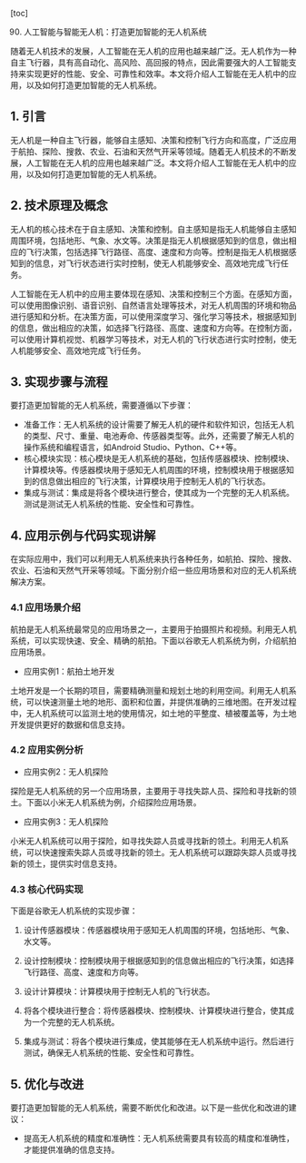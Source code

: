 
[toc]                    
                
                
90. 人工智能与智能无人机：打造更加智能的无人机系统

随着无人机技术的发展，人工智能在无人机的应用也越来越广泛。无人机作为一种自主飞行器，具有高自动化、高风险、高回报的特点，因此需要强大的人工智能支持来实现更好的性能、安全、可靠性和效率。本文将介绍人工智能在无人机中的应用，以及如何打造更加智能的无人机系统。

## 1. 引言

无人机是一种自主飞行器，能够自主感知、决策和控制飞行方向和高度，广泛应用于航拍、探险、搜救、农业、石油和天然气开采等领域。随着无人机技术的不断发展，人工智能在无人机的应用也越来越广泛。本文将介绍人工智能在无人机中的应用，以及如何打造更加智能的无人机系统。

## 2. 技术原理及概念

无人机的核心技术在于自主感知、决策和控制。自主感知是指无人机能够自主感知周围环境，包括地形、气象、水文等。决策是指无人机根据感知到的信息，做出相应的飞行决策，包括选择飞行路径、高度、速度和方向等。控制是指无人机根据感知到的信息，对飞行状态进行实时控制，使无人机能够安全、高效地完成飞行任务。

人工智能在无人机中的应用主要体现在感知、决策和控制三个方面。在感知方面，可以使用图像识别、语音识别、自然语言处理等技术，对无人机周围的环境和物品进行感知和分析。在决策方面，可以使用深度学习、强化学习等技术，根据感知到的信息，做出相应的决策，如选择飞行路径、高度、速度和方向等。在控制方面，可以使用计算机视觉、机器学习等技术，对无人机的飞行状态进行实时控制，使无人机能够安全、高效地完成飞行任务。

## 3. 实现步骤与流程

要打造更加智能的无人机系统，需要遵循以下步骤：

- 准备工作：无人机系统的设计需要了解无人机的硬件和软件知识，包括无人机的类型、尺寸、重量、电池寿命、传感器类型等。此外，还需要了解无人机的操作系统和编程语言，如Android Studio、Python、C++等。
- 核心模块实现：核心模块是无人机系统的基础，包括传感器模块、控制模块、计算模块等。传感器模块用于感知无人机周围的环境，控制模块用于根据感知到的信息做出相应的飞行决策，计算模块用于控制无人机的飞行状态。
- 集成与测试：集成是将各个模块进行整合，使其成为一个完整的无人机系统。测试是测试无人机系统的性能、安全性和可靠性。

## 4. 应用示例与代码实现讲解

在实际应用中，我们可以利用无人机系统来执行各种任务，如航拍、探险、搜救、农业、石油和天然气开采等领域。下面分别介绍一些应用场景和对应的无人机系统解决方案。

### 4.1 应用场景介绍

航拍是无人机系统最常见的应用场景之一，主要用于拍摄照片和视频。利用无人机系统，可以实现快速、安全、精确的航拍。下面以谷歌无人机系统为例，介绍航拍应用场景。

- 应用实例1：航拍土地开发

土地开发是一个长期的项目，需要精确测量和规划土地的利用空间。利用无人机系统，可以快速测量土地的地形、面积和位置，并提供准确的三维地图。在开发过程中，无人机系统可以监测土地的使用情况，如土地的平整度、植被覆盖等，为土地开发提供更好的数据和信息支持。

### 4.2 应用实例分析

- 应用实例2：无人机探险

探险是无人机系统的另一个应用场景，主要用于寻找失踪人员、探险和寻找新的领土。下面以小米无人机系统为例，介绍探险应用场景。

- 应用实例3：无人机探险

小米无人机系统可以用于探险，如寻找失踪人员或寻找新的领土。利用无人机系统，可以快速搜索失踪人员或寻找新的领土。无人机系统可以跟踪失踪人员或寻找新的领土，提供实时信息支持。

### 4.3 核心代码实现

下面是谷歌无人机系统的实现步骤：

1. 设计传感器模块：传感器模块用于感知无人机周围的环境，包括地形、气象、水文等。

2. 设计控制模块：控制模块用于根据感知到的信息做出相应的飞行决策，如选择飞行路径、高度、速度和方向等。

3. 设计计算模块：计算模块用于控制无人机的飞行状态。

4. 将各个模块进行整合：将传感器模块、控制模块、计算模块进行整合，使其成为一个完整的无人机系统。

5. 集成与测试：将各个模块进行集成，使其能够在无人机系统中运行。然后进行测试，确保无人机系统的性能、安全性和可靠性。

## 5. 优化与改进

要打造更加智能的无人机系统，需要不断优化和改进。以下是一些优化和改进的建议：

- 提高无人机系统的精度和准确性：无人机系统需要具有较高的精度和准确性，才能提供准确的信息支持。

